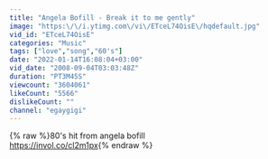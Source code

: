```yaml
---
title: "Angela Bofill - Break it to me gently"
image: "https:\/\/i.ytimg.com\/vi\/ETceL74OisE\/hqdefault.jpg"
vid_id: "ETceL74OisE"
categories: "Music"
tags: ["love","song","60's"]
date: "2022-01-14T16:08:04+03:00"
vid_date: "2008-09-04T03:03:48Z"
duration: "PT3M45S"
viewcount: "3604061"
likeCount: "5566"
dislikeCount: ""
channel: "egaygigi"
---
```

{% raw %}80's hit from angela bofill<br /><a rel="nofollow" target="blank" href="https://invol.co/cl2m1px">https://invol.co/cl2m1px</a>{% endraw %}
